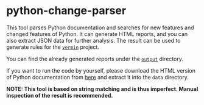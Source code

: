 # python-change-parser

This tool parses Python documentation and searches for new features and changed features of Python. It can generate HTML reports, and you can also extract JSON data for further analysis. The result can be used to generate rules for the [`vermin`](https://github.com/netromdk/vermin) project.

You can find the already generated reports under the [`output`](https://github.com/gousaiyang/python-change-parser/tree/master/output) directory.

If you want to run the code by yourself, please download the HTML version of Python documentation from [here](https://docs.python.org/3/download.html) and extract it into the `data` directory.

**NOTE: This tool is based on string matching and is thus imperfect. Manual inspection of the result is recommended.**
